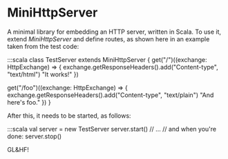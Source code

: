 # MiniHttpServer

A minimal library for embedding an HTTP server, written in Scala. To use it, extend *MiniHttpServer* and define routes, as shown here in an example taken from the test code:

:::scala
class TestServer extends MiniHttpServer {
  get("/")((exchange: HttpExchange) => {
    exchange.getResponseHeaders().add("Content-type", "text/html")
    "It works!"
  })

  get("/foo")((exchange: HttpExchange) => {
    exchange.getResponseHeaders().add("Content-type", "text/plain")
    "And here's foo."
  })
}

After this, it needs to be started, as follows:

:::scala
val server = new TestServer
server.start()
// ...
// and when you're done:
server.stop()

GL&HF!
